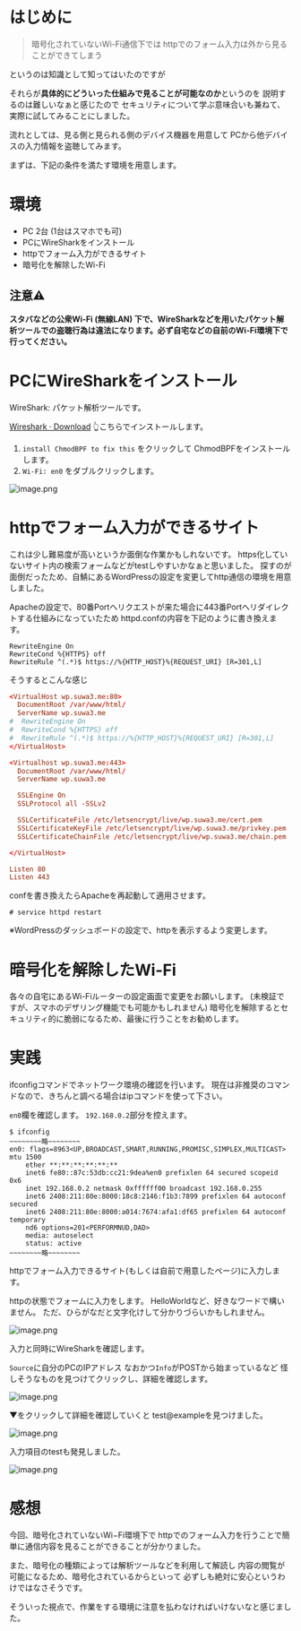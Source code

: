 # はじめに

>暗号化されていないWi-Fi通信下では
httpでのフォーム入力は外から見ることができてしまう

というのは知識として知ってはいたのですが

それらが**具体的にどういった仕組みで見ることが可能なのか**というのを
説明するのは難しいなぁと感じたので
セキュリティについて学ぶ意味合いも兼ねて、実際に試してみることにしました。

流れとしては、見る側と見られる側のデバイス機器を用意して
PCから他デバイスの入力情報を盗聴してみます。

まずは、下記の条件を満たす環境を用意します。

# 環境

- PC 2台 (1台はスマホでも可)
- PCにWireSharkをインストール
- httpでフォーム入力ができるサイト
- 暗号化を解除したWi-Fi

## 注意⚠
**スタバなどの公衆Wi-Fi (無線LAN) 下で、WireSharkなどを用いたパケット解析ツールでの盗聴行為は違法になります。必ず自宅などの自前のWi-Fi環境下で行ってください。**

# PCにWireSharkをインストール

WireShark: パケット解析ツールです。

[Wireshark · Download](https://www.wireshark.org/download.html)
👆こちらでインストールします。

1. `install ChmodBPF to fix this` をクリックして
ChmodBPFをインストールします。
2. `Wi-Fi: en0` をダブルクリックします。

![image.png](https://qiita-image-store.s3.ap-northeast-1.amazonaws.com/0/449552/e405ccff-6707-e97c-6961-059ce0f49033.png)

# httpでフォーム入力ができるサイト

これは少し難易度が高いというか面倒な作業かもしれないです。
https化していないサイト内の検索フォームなどがtestしやすいかなぁと思いました。
探すのが面倒だったため、自鯖にあるWordPressの設定を変更してhttp通信の環境を用意しました。

Apacheの設定で、80番Portへリクエストが来た場合に443番Portへリダイレクトする仕組みになっていたため
httpd.confの内容を下記のように書き換えます。

```config:以下をコメントアウト
RewriteEngine On
RewriteCond %{HTTPS} off
RewriteRule ^(.*)$ https://%{HTTP_HOST}%{REQUEST_URI} [R=301,L]
```

そうするとこんな感じ

```config:httpd.conf
<VirtualHost wp.suwa3.me:80>
  DocumentRoot /var/www/html/
  ServerName wp.suwa3.me
#  RewriteEngine On
#  RewriteCond %{HTTPS} off
#  RewriteRule ^(.*)$ https://%{HTTP_HOST}%{REQUEST_URI} [R=301,L]
</VirtualHost>

<Virtualhost wp.suwa3.me:443>
  DocumentRoot /var/www/html/
  ServerName wp.suwa3.me

  SSLEngine On
  SSLProtocol all -SSLv2

  SSLCertificateFile /etc/letsencrypt/live/wp.suwa3.me/cert.pem
  SSLCertificateKeyFile /etc/letsencrypt/live/wp.suwa3.me/privkey.pem
  SSLCertificateChainFile /etc/letsencrypt/live/wp.suwa3.me/chain.pem

</VirtualHost>

Listen 80
Listen 443
```

confを書き換えたらApacheを再起動して適用させます。

```
# service httpd restart
```

※WordPressのダッシュボードの設定で、httpを表示するよう変更します。

# 暗号化を解除したWi-Fi

各々の自宅にあるWi-Fiルーターの設定画面で変更をお願いします。
(未検証ですが、スマホのデザリング機能でも可能かもしれません)
暗号化を解除するとセキュリティ的に脆弱になるため、最後に行うことをお勧めします。

# 実践

ifconfigコマンドでネットワーク環境の確認を行います。
現在は非推奨のコマンドなので、きちんと調べる場合はipコマンドを使って下さい。

`en0`欄を確認します。
`192.168.0.2`部分を控えます。

```
$ ifconfig
~~~~~~~~略~~~~~~~~
en0: flags=8963<UP,BROADCAST,SMART,RUNNING,PROMISC,SIMPLEX,MULTICAST> mtu 1500
	ether **:**:**:**:**:** 
	inet6 fe80::87c:53db:cc21:9dea%en0 prefixlen 64 secured scopeid 0x6 
	inet 192.168.0.2 netmask 0xffffff00 broadcast 192.168.0.255
	inet6 2408:211:80e:8000:18c8:2146:f1b3:7899 prefixlen 64 autoconf secured 
	inet6 2408:211:80e:8000:a014:7674:afa1:df65 prefixlen 64 autoconf temporary 
	nd6 options=201<PERFORMNUD,DAD>
	media: autoselect
	status: active
~~~~~~~~略~~~~~~~~
```

httpでフォーム入力できるサイト(もしくは自前で用意したページ)に入力します。

httpの状態でフォームに入力をします。
HelloWorldなど、好きなワードで構いません。
ただ、ひらがなだと文字化けして分かりづらいかもしれません。

![image.png](https://qiita-image-store.s3.ap-northeast-1.amazonaws.com/0/449552/baf22c1c-ce0a-0fb3-5652-ff94bf1803fd.png)

入力と同時にWireSharkを確認します。

`Source`に自分のPCのIPアドレス
なおかつ`Info`がPOSTから始まっているなど
怪しそうなものを見つけてクリックし、詳細を確認します。

![image.png](https://qiita-image-store.s3.ap-northeast-1.amazonaws.com/0/449552/da180a01-f333-c5c8-9cca-1cc75d7e9274.png)

▼をクリックして詳細を確認していくと
test@exampleを見つけました。

![image.png](https://qiita-image-store.s3.ap-northeast-1.amazonaws.com/0/449552/6907144f-3c78-8d5b-bc28-3ba1255a7be8.png)

入力項目のtestも発見しました。

![image.png](https://qiita-image-store.s3.ap-northeast-1.amazonaws.com/0/449552/f077a467-196b-faf9-4544-132cb73bfded.png)

# 感想

今回、暗号化されていないWi−Fi環境下で
httpでのフォーム入力を行うことで簡単に通信内容を見ることができることが分かりました。

また、暗号化の種類によっては解析ツールなどを利用して解読し
内容の閲覧が可能になるため、暗号化されているからといって
必ずしも絶対に安心というわけではなさそうです。

そういった視点で、作業をする環境に注意を払わなければいけないなと感じました。

